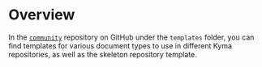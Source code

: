 # Overview

In the [`community`](https://github.com/kyma-project/community/tree/main/templates) repository on GitHub under the `templates` folder, you can find templates for various document types to use in different Kyma repositories, as well as the skeleton repository template.
